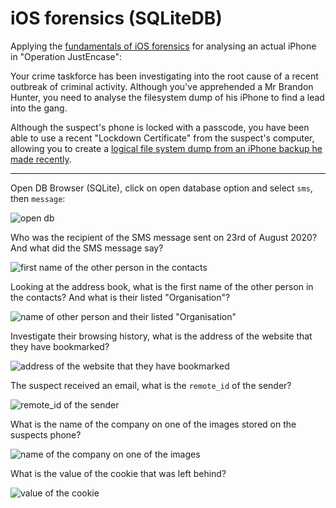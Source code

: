 # iOS forensics (SQLiteDB)

Applying the [fundamentals of iOS forensics](../notes/ios.md) for analysing an actual iPhone in "Operation JustEncase": 

Your crime taskforce has been investigating into the root cause of a recent outbreak of criminal activity. Although you've apprehended a Mr Brandon Hunter, you need to analyse the filesystem dump of his iPhone to find a lead into the gang.

Although the suspect's phone is locked with a passcode, you have been able to use a recent "Lockdown Certificate" from the suspect's computer, allowing you to create a [logical file system dump from an iPhone backup he made recently](../notes/ios-acquisition.md). 

----

Open DB Browser (SQLite), click on open database option and select `sms`, then `message`:

![open db](/_static/images/ios1.png)

Who was the recipient of the SMS message sent on 23rd of August 2020? And what did the SMS message say?

![first name of the other person in the contacts](/_static/images/ios2.png)

Looking at the address book, what is the first name of the other person in the contacts? And what is their listed "Organisation"?

![name of other person and their listed "Organisation"](/_static/images/ios3.png)

Investigate their browsing history, what is the address of the website that they have bookmarked?

![address of the website that they have bookmarked](/_static/images/ios4.png)

The suspect received an email, what is the `remote_id` of the sender?

![remote_id of the sender](/_static/images/ios5.png)

What is the name of the company on one of the images stored on the suspects phone?

![name of the company on one of the images](/_static/images/ios6.png)

What is the value of the cookie that was left behind?

![value of the cookie](/_static/images/ios7.png)
